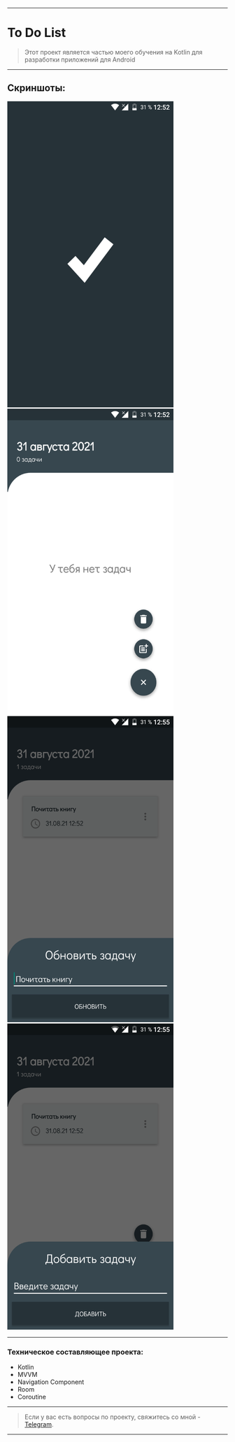 ____

# To Do List

> Этот проект является частью моего обучения на Kotlin для разработки приложений для Android
____

## Скриншоты:

<img src="pictures/device_screen_3.png" width="380" height="700" alt="lorem"> <img src="pictures/device_screen_4.png" width="380" height="700" alt="lorem">  <img src="pictures/device_screen_2.png" width="380" height="700" alt="lorem"> <img src="pictures/device_screen_1.png" width="380" height="700" alt="lorem">

____


### Техническое составляющее проекта:

- Kotlin
- MVVM
- Navigation Component
- Room
- Coroutine

____

> Если у вас есть вопросы по проекту, свяжитесь со мной - [Telegram](https://t.me/zurbaevi). 

___
